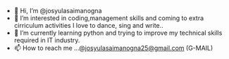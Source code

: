 - 👋 Hi, I’m @josyulasaimanogna
- 👀 I’m interested in coding,management skills and coming to extra cirriculum activities I love to dance, sing and write..
- 🌱 I’m currently learning python and trying to improve my technical skills required in IT industry.
- 📫 How to reach me ...@josyulasaimanogna25@gmail.com (G-MAIL)

<!---
josyulasaimanogna/josyulasaimanogna is a ✨ special ✨ repository because its `README.md` (this file) appears on your GitHub profile.
You can click the Preview link to take a look at your changes.
--->
